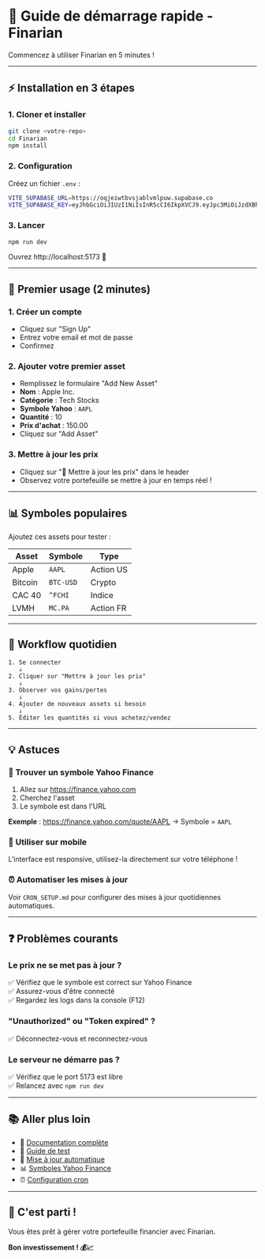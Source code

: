 # 🚀 Guide de démarrage rapide - Finarian

Commencez à utiliser Finarian en 5 minutes !

---

## ⚡ Installation en 3 étapes

### 1. Cloner et installer

```bash
git clone <votre-repo>
cd Finarian
npm install
```

### 2. Configuration

Créez un fichier `.env` :

```bash
VITE_SUPABASE_URL=https://oqjeiwtbvsjablvmlpuw.supabase.co
VITE_SUPABASE_KEY=eyJhbGciOiJIUzI1NiIsInR5cCI6IkpXVCJ9.eyJpc3MiOiJzdXBhYmFzZSIsInJlZiI6Im9xamVpd3RidnNqYWJsdm1scHV3Iiwicm9sZSI6ImFub24iLCJpYXQiOjE3NjEwNDM1NzYsImV4cCI6MjA3NjYxOTU3Nn0.GkP6i4d6lGkETeG5tQ2bA_iS4WXsl9VCHgykp7YeazI
```

### 3. Lancer

```bash
npm run dev
```

Ouvrez http://localhost:5173 🎉

---

## 🎯 Premier usage (2 minutes)

### 1. Créer un compte
- Cliquez sur "Sign Up"
- Entrez votre email et mot de passe
- Confirmez

### 2. Ajouter votre premier asset
- Remplissez le formulaire "Add New Asset"
- **Nom** : Apple Inc.
- **Catégorie** : Tech Stocks
- **Symbole Yahoo** : `AAPL`
- **Quantité** : 10
- **Prix d'achat** : 150.00
- Cliquez sur "Add Asset"

### 3. Mettre à jour les prix
- Cliquez sur "🔄 Mettre à jour les prix" dans le header
- Observez votre portefeuille se mettre à jour en temps réel !

---

## 📊 Symboles populaires

Ajoutez ces assets pour tester :

| Asset | Symbole | Type |
|-------|---------|------|
| Apple | `AAPL` | Action US |
| Bitcoin | `BTC-USD` | Crypto |
| CAC 40 | `^FCHI` | Indice |
| LVMH | `MC.PA` | Action FR |

---

## 🔄 Workflow quotidien

```
1. Se connecter
   ↓
2. Cliquer sur "Mettre à jour les prix"
   ↓
3. Observer vos gains/pertes
   ↓
4. Ajouter de nouveaux assets si besoin
   ↓
5. Éditer les quantités si vous achetez/vendez
```

---

## 💡 Astuces

### 🎯 Trouver un symbole Yahoo Finance
1. Allez sur https://finance.yahoo.com
2. Cherchez l'asset
3. Le symbole est dans l'URL

**Exemple** : https://finance.yahoo.com/quote/AAPL → Symbole = `AAPL`

### 📱 Utiliser sur mobile
L'interface est responsive, utilisez-la directement sur votre téléphone !

### ⏰ Automatiser les mises à jour
Voir `CRON_SETUP.md` pour configurer des mises à jour quotidiennes automatiques.

---

## ❓ Problèmes courants

### Le prix ne se met pas à jour ?
✅ Vérifiez que le symbole est correct sur Yahoo Finance  
✅ Assurez-vous d'être connecté  
✅ Regardez les logs dans la console (F12)

### "Unauthorized" ou "Token expired" ?
✅ Déconnectez-vous et reconnectez-vous

### Le serveur ne démarre pas ?
✅ Vérifiez que le port 5173 est libre  
✅ Relancez avec `npm run dev`

---

## 📚 Aller plus loin

- 📖 [Documentation complète](./README.md)
- 🧪 [Guide de test](./TESTING_GUIDE.md)
- 🔄 [Mise à jour automatique](./AUTOMATIC_PRICE_UPDATE.md)
- 📊 [Symboles Yahoo Finance](./YAHOO_FINANCE_SYMBOLS.md)
- ⏰ [Configuration cron](./CRON_SETUP.md)

---

## 🎉 C'est parti !

Vous êtes prêt à gérer votre portefeuille financier avec Finarian.

**Bon investissement ! 💰📈**

